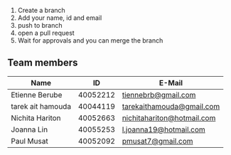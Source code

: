 1. Create a branch
2. Add your name, id and email
3. push to branch
4. open a pull request
5. Wait for approvals and you can merge the branch

## Team members
| Name              | ID       | E-Mail                     |
| ----------------- | -------- | -------------------------- |
| Etienne Berube    | 40052212 | tiennebrb@gmail.com        |
| tarek ait hamouda | 40044119 | tarekaithamouda@gmail.com  |
| Nichita Hariton   | 40052663 | nichitahariton@hotmail.com |
| Joanna Lin        | 40055253 | l.joanna19@hotmail.com     | 
| Paul Musat        | 40052092 | pmusat7@gmail.com          |
